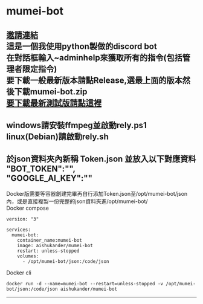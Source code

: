 # mumei-bot
[邀請連結](https://discord.com/api/oauth2/authorize?client_id=999157840063242330&permissions=8&scope=applications.commands+bot)    
這是一個我使用python製做的discord bot  
在對話框輸入~adminhelp來獲取所有的指令(包括管理者限定指令)  
要下載一般最新版本請點Release,選最上面的版本然後下載mumei-bot.zip  
[要下載最新測試版請點這裡](https://github.com/aishukander/mumei-bot/archive/refs/heads/main.zip)  
---------------------------------------------------------------------------------------------  
windows請安裝ffmpeg並啟動rely.ps1  
linux(Debian)請啟動rely.sh  
---------------------------------------------------------------------------------------------  
於json資料夾內新稱 Token.json 並放入以下對應資料  
"BOT_TOKEN":"",  
"GOOGLE_AI_KEY":""  
---------------------------------------------------------------------------------------------  
Docker版需要等容器創建完畢再自行添加Token.json至/opt/mumei-bot/json內，或是直接複製一份完整的json資料夾進/opt/mumei-bot/  
Docker compose
```
version: "3"

services:
  mumei-bot:
    container_name:mumei-bot
    image: aishukander/mumei-bot
    restart: unless-stopped
    volumes:
      - /opt/mumei-bot/json:/code/json
```
Docker cli  
```
docker run -d --name=mumei-bot --restart=unless-stopped -v /opt/mumei-bot/json:/code/json aishukander/mumei-bot
```
---------------------------------------------------------------------------------------------  
